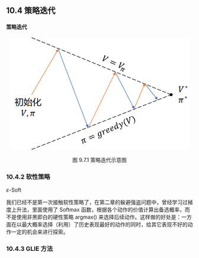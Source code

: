 ## 10.4 策略迭代






#### 策略迭代


<center>
<img src="./img/PolicyIteration.png">

图 9.7.1 策略迭代示意图
</center>

### 10.4.2 软性策略

$\varepsilon$-Soft

我们已经不是第一次接触软性策略了，在第二章的躲避强盗问题中，曾经学习过梯度上升法，里面使用了 Softmax 函数，根据各个动作的价值计算出备选概率，而不是使用非黑即白的硬性策略 argmax() 来选择后续动作。这样做的好处是：一方面在以最大概率选择（利用）了历史表现最好的动作的同时，给其它表现不好的动作一定的机会来进行探索。



### 10.4.3 GLIE 方法